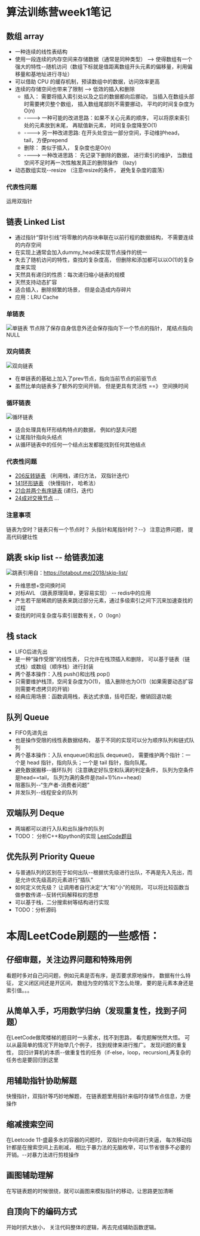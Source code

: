 # 算法训练营week1笔记

## 数组 array
* 一种连续的线性表结构
* 使用一段连续的内存空间来存储数据（通常是同种类型） --> 使得数组有一个强大的特性--随机访问（数组下标就是值距离数组开头元素的偏移量，利用偏移量和基地址进行寻址）
* 可以借助 CPU 的缓存机制，预读数组中的数据，访问效率更高
* 连续的存储空间也带来了限制 --> 低效的插入和删除
    * 插入： 需要将插入索引处以及之后的数据都向后挪动， 当插入在数组头部时需要拷贝整个数组， 插入数组尾部则不需要挪动， 平均的时间复杂度为O(n)
    * ----> 一种可能的改进思路：如果不关心元素的顺序， 可以将原来索引处的元素放到末尾， 再赋值新元素， 时间复杂度降至O(1)
    * ----> 另一种改进思路: 在开头处空出一部分空间，手动维护head，tail，方便prepend
    * 删除： 类似于插入， 复杂度也是O(n)
    * ----> 一种改进思路： 先记录下删除的数据， 进行索引的维护， 当数组空间不足时再一次性触发真正的删除操作 （lazy)
* 动态数组实现--resize （注意resize的条件， 避免复杂度的震荡）

### 代表性问题
运用双指针


## 链表 Linked List
* 通过指针“穿针引线”将零散的内存块串联在以前行程的数据结构， 不需要连续的内存空间
* 在实现上通常会加入dummy_head来实现节点操作的统一
* 失去了随机访问的特性，查找的复杂度高， 但删除和添加都可以以O(1)的复杂度来实现
* 天然具有递归的性质：每次递归缩小链表的规模
* 天然支持动态扩容
* 适合插入，删除频繁的场景， 但是会造成内存碎片
* 应用：LRU Cache

### 单链表 
![单链表](https://img.halfrost.com/Blog/ArticleTitleImage/136_0.png)
节点除了保存自身信息外还会保存指向下一个节点的指针， 尾结点指向NULL

### 双向链表
![双向链表](https://www.java2blog.com/wp-content/uploads/2017/09/DoublyLinkedList.png)
* 在单链表的基础上加入了prev节点，指向当前节点的前驱节点
* 虽然比单向链表多了额外的空间开销， 但是更具有灵活性 ==》 空间换时间

### 循环链表
![循环链表](https://lh3.googleusercontent.com/proxy/IgGHqfKwN-EgfmVBGBcy-WPLZMzi8flc6b0swKrJdelPkymhHNBcrvZxXwraTOsyUj1yskeqo8ssE0sS71OoYc0ayasDpiYC9jYR4liATQ)
* 适合处理具有环形结构特点的数据， 例如约瑟夫问题
* 让尾指针指向头结点
* 从循环链表中的任何一个结点出发都能找到任何其他结点

### 代表性问题
* [206反转链表](https://leetcode.com/problems/reverse-linked-list/) （利用栈，递归方法， 双指针迭代）
* [141环形链表](https://leetcode.com/problems/linked-list-cycle/) （快慢指针， 哈希法）
* [21合并两个有序链表](https://leetcode-cn.com/problems/merge-two-sorted-lists/) (递归，迭代)
* [24成对交换节点](https://leetcode.com/problems/swap-nodes-in-pairs/)
...

### 注意事项
链表为空时？链表只有一个节点时？ 头指针和尾指针时？--》 注意边界问题， 提高代码健壮性

## 跳表 skip list -- 给链表加速
![跳表](https://lotabout.me/2018/skip-list/skip-list-back-search.svg)引用自：https://lotabout.me/2018/skip-list/
* 升维思想+空间换时间
* 对标AVL （跳表原理简单，更容易实现） -- redis中的应用
* 产生若干层稀疏的链表来跳过部分元素，通过多级索引之间下沉来加速查找的过程
* 查找的时间复杂度与索引层数有关，O（logn）


## 栈 stack
* LIFO后进先出
* 是一种“操作受限”的线性表， 只允许在栈顶插入和删除， 可以基于链表（链式栈）或数组（顺序栈）进行封装
* 两个基本操作：入栈 push()和出栈 pop()
* 只需要维护栈顶，空间复杂度为O(1)， 插入删除也为O(1)（如果需要动态扩容则需要考虑拷贝的开销）
* 经典应用场景：函数调用栈，表达式求值，括号匹配，撤销回退功能

## 队列 Queue
* FIFO先进先出
* 也是操作受限的线性表数据结构， 基于不同的实现可以分为顺序队列和链式队列
* 两个基本操作：入队 enqueue()和出队 dequeue()， 需要维护两个指针：一个是 head 指针，指向队头；一个是 tail 指针，指向队尾。
* 避免数据搬移--循环队列（注意确定好队空和队满的判定条件， 队列为空条件是head==tail， 队列为满的条件是(tail+1)%n==head）
* 阻塞队列--“生产者-消费者问题”
* 并发队列--线程安全的队列

## 双端队列 Deque
* 两端都可以进行入队和出队操作的队列
* TODO： 分析C++和python的实现 [LeetCode题目](https://leetcode.com/problems/design-circular-deque/)

## 优先队列 Priority Queue
* 与普通队列的区别在于如何出队--根据优先级进行出队，不再是先入先出，而是允许优先级高的元素进行“插队” 
* 如何定义优先级？ 让调用者自行决定“大”和“小”的规则， 可以将比较函数当做参数传递--反转代码解释权的思想
* 可以基于栈，二分搜索树等结构进行实现
* TODO：分析源码

# 本周LeetCode刷题的一些感悟：
## 仔细审题，关注边界问题和特殊用例
看题时多对自己问问题，例如元素是否有序，是否要求原地操作， 数据有什么特征， 定义闭区间还是开区间， 数组为空的情况下怎么处理， 要的是元素本身还是索引值。。。
## 从简单入手，巧用数学归纳（发现重复性，找到子问题）
在LeetCode做爬楼梯的题目时一头雾水，找不到思路， 看完题解恍然大悟。 可以从最简单的情况下开始举几个例子， 找到规律来进行推广。 发现问题的重复性， 回归计算机的本质--做重复性的任务（if-else，loop，recursion),再复杂的任务也是要回归到这里
## 用辅助指针协助解题
快慢指针，双指针等巧妙地解题， 在链表题里用指针来临时存储节点信息，方便操作
## 缩减搜索空间
在Leetcode 11-盛最多水的容器的问题时， 双指针向中间进行夹逼， 每次移动指针都是在搜索空间上去削减， 相比于暴力法的无脑枚举，可以节省很多不必要的开销。--对暴力法进行剪枝操作
## 画图辅助理解
在写链表题的时候很绕，就可以画图来模拟指针的移动，让思路更加清晰
## 自顶向下的编码方式
开始时抓大放小， 关注代码整体的逻辑，再去完成辅助函数逻辑。
